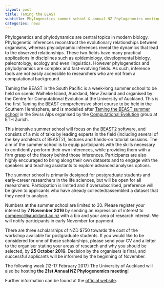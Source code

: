 ```yaml
---
layout: post
title: Taming the BEAST
subtitle: Phylogenetics summer school & annual NZ Phylogenomics meeting (U. Auckland)
categories: news
---
```


Phylogenetics and phylodynamics are central topics in modern biology. Phylogenetic inferences reconstruct the evolutionary relationships between organisms, whereas phylodynamic inferences reveal the dynamics that lead to the observed relationships. These two fields have many practical applications in disciplines such as epidemiology, developmental biology, paleontology, ecology and even linguistics. However phylogenetics and phylodynamics are complex and fast-evolving fields. As such, inference tools are not easily accessible to researchers who are not from a computational background.

Taming the BEAST in the South Pacific is a week-long summer school to be held on scenic Waiheke Island, Auckland, New Zealand and organised by the Centre for Computational Evolution at the University of Auckland. This is the first Taming the BEAST comprehensive short course to be held in the Southern Hemisphere, and is modelled after [Taming the BEAST summer school](https://www.bsse.ethz.ch/cevo/taming-the-beast.html) in the Swiss Alps organised by the [Computational Evolution](https://www.bsse.ethz.ch/cevo) group at ETH Zurich.

This intensive summer school will focus on the [BEAST2 software](http://beast2.org/), and consists of a mix of talks by leading experts in the field (including several of the key architects of BEAST2), lectures and hands-on tutorial sessions. The aim of the summer school is to equip participants with the skills necessary to confidently perform their own inferences, while providing them with a firm grasp of the theory behind those inferences. Participants are also highly encouraged to bring along their own datasets and to engage with the speakers and teaching assistants to explore advanced analyses options.

The summer school is primarily designed for postgraduate students and early-career researchers in the life sciences, but will be open for all researchers. Participation is limited and if oversubscribed, preference will be given to applicants who have already collected/assembled a dataset that they need to analyse.

Numbers at the summer school are limited to 30. Please register your interest by **7 November 2016** by sending an expression of interest to [compevol@auckland.ac.nz](mailto:compevol@auckland.ac.nz) with a bio and your area of research interest. We will notify participants in early November for payment.

There are three scholarships of NZD $750 towards the cost of the workshop available for postgraduate students. If you would like to be considered for one of these scholarships, please send your CV and a letter to the organiser stating your areas of research and why you should be selected, by **25 October 2016**. Decision by the organisers is final, and successful applicants will be informed by the beginning of November.

The following week (12-17 February 2017) The University of Auckland will also be hosting **the 21st Annual NZ Phylogenomics meeting**!

Further information can be found at the [official website](https://www.compevol.auckland.ac.nz/en/events/events-2017/02/beast-south-pacific-1.html).
